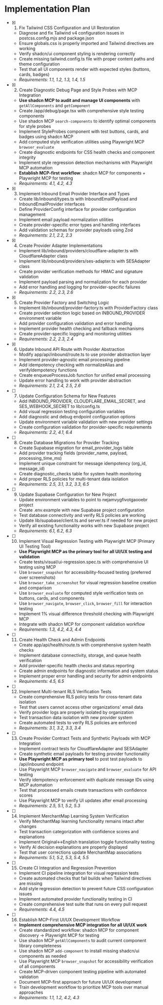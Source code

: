 # Implementation Plan

- [x] 1. Fix Tailwind CSS Configuration and UI Restoration









  - Diagnose and fix Tailwind v4 configuration issues in postcss.config.mjs and package.json
  - Ensure globals.css is properly imported and Tailwind directives are working
  - Verify shadcn/ui component styling is rendering correctly
  - Create missing tailwind.config.ts file with proper content paths and theme configuration
  - Test that all UI components render with expected styles (buttons, cards, badges)
  - _Requirements: 1.1, 1.2, 1.3, 1.4, 1.5_

- [x] 2. Create Diagnostic Debug Page and Style Probes with MCP Integration








  - **Use shadcn MCP to audit and manage UI components** with `getAllComponents` and `getComponent`
  - Create /app/debug/page.tsx with comprehensive style testing components
  - Use shadcn MCP `search-components` to identify optimal components for style probes
  - Implement StyleProbes component with test buttons, cards, and badges using shadcn MCP
  - Add computed style verification utilities using Playwright MCP `browser_evaluate`
  - Create diagnostic endpoints for CSS health checks and component integrity
  - Implement style regression detection mechanisms with Playwright MCP automation
  - **Establish MCP-first workflow**: shadcn MCP for components + Playwright MCP for testing
  - _Requirements: 4.1, 4.2, 4.3_

- [x] 3. Implement Inbound Email Provider Interface and Types





  - Create lib/inbound/types.ts with InboundEmailPayload and InboundEmailProvider interfaces
  - Define ProviderConfig interface for provider configuration management
  - Implement email payload normalization utilities
  - Create provider-specific error types and handling interfaces
  - Add validation schemas for provider payloads using Zod
  - _Requirements: 2.1, 2.2, 2.3_

- [x] 4. Create Provider Adapter Implementations





  - Implement lib/inbound/providers/cloudflare-adapter.ts with CloudflareAdapter class
  - Implement lib/inbound/providers/ses-adapter.ts with SESAdapter class
  - Create provider verification methods for HMAC and signature validation
  - Implement payload parsing and normalization for each provider
  - Add error handling and logging for provider-specific failures
  - _Requirements: 2.2, 2.3, 2.6_

- [x] 5. Create Provider Factory and Switching Logic





  - Implement lib/inbound/provider-factory.ts with ProviderFactory class
  - Create provider selection logic based on INBOUND_PROVIDER environment variable
  - Add provider configuration validation and error handling
  - Implement provider health checking and fallback mechanisms
  - Create provider-specific logging and monitoring utilities
  - _Requirements: 2.2, 2.3, 2.4_

- [x] 6. Update Inbound API Route with Provider Abstraction





  - Modify app/api/inbound/route.ts to use provider abstraction layer
  - Implement provider-agnostic email processing pipeline
  - Add idempotency checking with normalizeAlias and verifyIdempotency functions
  - Create enqueueProcessJob function for unified email processing
  - Update error handling to work with provider abstraction
  - _Requirements: 2.1, 2.4, 2.5, 2.6_

- [ ] 7. Update Configuration Schema for New Features
  - Add INBOUND_PROVIDER, CLOUDFLARE_EMAIL_SECRET, and SES_WEBHOOK_SECRET to lib/config.ts
  - Add visual regression testing configuration variables
  - Add diagnostic and debug endpoint configuration options
  - Update environment variable validation with new provider settings
  - Create configuration validation for provider-specific requirements
  - _Requirements: 2.2, 4.1, 6.4_

- [ ] 8. Create Database Migrations for Provider Tracking
  - Create Supabase migration for email_provider_logs table
  - Add provider tracking fields (provider_name, payload, processing_time_ms)
  - Implement unique constraint for message idempotency (org_id, message_id)
  - Create diagnostic_checks table for system health monitoring
  - Add proper RLS policies for multi-tenant data isolation
  - _Requirements: 2.5, 3.1, 3.2, 3.3, 6.5_

- [ ] 9. Update Supabase Configuration for New Project





  - Update environment variables to point to nejamvygfivotgaooebr project
  - Create .env.example with new Supabase project configuration
  - Test database connectivity and verify RLS policies are working
  - Update lib/supabase/client.ts and server.ts if needed for new project
  - Verify all existing functionality works with new Supabase project
  - _Requirements: 6.1, 6.2, 6.3_

- [ ] 10. Implement Visual Regression Testing with Playwright MCP (Primary UI Testing Tool)
  - **Use Playwright MCP as the primary tool for all UI/UX testing and validation**
  - Create tests/visual/ui-regression.spec.ts with comprehensive UI testing using MCP
  - Use `browser_snapshot` for accessibility-focused testing (preferred over screenshots)
  - Use `browser_take_screenshot` for visual regression baseline creation and comparison
  - Use `browser_evaluate` for computed style verification tests on buttons, cards, and components
  - Use `browser_navigate`, `browser_click`, `browser_fill` for interaction testing
  - Implement 1% visual difference threshold checking with Playwright MCP
  - Integrate with shadcn MCP for component validation workflow
  - _Requirements: 1.3, 4.2, 4.3, 4.4_

- [ ] 11. Create Health Check and Admin Endpoints
  - Create app/api/health/route.ts with comprehensive system health checks
  - Implement database connectivity, storage, and queue health verification
  - Add provider-specific health checks and status reporting
  - Create admin endpoints for diagnostic information and system status
  - Implement proper error handling and security for admin endpoints
  - _Requirements: 4.5, 6.5_

- [ ] 12. Implement Multi-tenant RLS Verification Tests
  - Create comprehensive RLS policy tests for cross-tenant data isolation
  - Test that users cannot access other organizations' email data
  - Verify provider logs are properly isolated by organization
  - Test transaction data isolation with new provider system
  - Create automated tests to verify RLS policies are enforced
  - _Requirements: 3.1, 3.2, 3.3, 3.4_

- [ ] 13. Create Provider Contract Tests and Synthetic Payloads with MCP Integration
  - Implement contract tests for CloudflareAdapter and SESAdapter
  - Create synthetic email payloads for testing provider functionality
  - **Use Playwright MCP as primary tool** to post test payloads to /api/inbound endpoint
  - Use Playwright MCP `browser_navigate` and `browser_evaluate` for API testing
  - Verify idempotency enforcement with duplicate message IDs using MCP automation
  - Test that processed emails create transactions with confidence scores
  - Use Playwright MCP to verify UI updates after email processing
  - _Requirements: 2.5, 5.1, 5.2, 5.3_

- [ ] 14. Implement MerchantMap Learning System Verification
  - Verify MerchantMap learning functionality remains intact after changes
  - Test transaction categorization with confidence scores and explanations
  - Implement Original↔English translation toggle functionality testing
  - Verify AI decision explanations are properly displayed
  - Test that user corrections update MerchantMap associations
  - _Requirements: 5.1, 5.2, 5.3, 5.4, 5.5_

- [ ] 15. Create CI Integration and Regression Prevention
  - Implement CI pipeline integration for visual regression tests
  - Create automated checks that fail builds when Tailwind directives are missing
  - Add style regression detection to prevent future CSS configuration issues
  - Implement automated provider functionality testing in CI
  - Create comprehensive test suite that runs on every pull request
  - _Requirements: 4.4, 4.5_

- [ ] 16. Establish MCP-First UI/UX Development Workflow
  - **Implement comprehensive MCP integration for all UI/UX work**
  - Create standardized workflow: shadcn MCP for component discovery → Playwright MCP for testing
  - Use shadcn MCP `getAllComponents` to audit current component library completeness
  - Use shadcn MCP `add-component` to install missing shadcn/ui components as needed
  - Use Playwright MCP `browser_snapshot` for accessibility verification of all components
  - Create MCP-driven component testing pipeline with automated validation
  - Document MCP-first approach for future UI/UX development
  - Train development workflow to prioritize MCP tools over manual approaches
  - _Requirements: 1.1, 1.2, 4.2, 4.3_